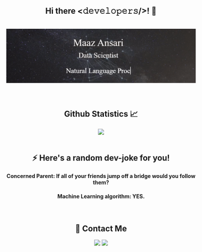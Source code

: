 <div align="center">
<h2> Hi there <𝚍𝚎𝚟𝚎𝚕𝚘𝚙𝚎𝚛𝚜/>! 👋 </h2>
<br>
<img src="https://github.com/maaz-ansari/maaz-ansari/blob/main/ezgif.com-gif-maker.gif"></h2>
</div>

<br>
<br>
<h2 align="center"> Github Statistics 📈 </h2>
  
  
<div align="center"> 
  
  <a href="">
      <img align="center" src="https://github-readme-stats.vercel.app/api/top-langs/?username=maaz-ansari&theme=react&line_height=40&hide=css"/>
    </a>
   
<br>
<br>
<h2 align="center">⚡ Here's a random dev-joke for you! </h2>  
<h4> Concerned Parent: If all of your friends jump off a bridge would you follow them? </h4>
<h4> Machine Learning algorithm: YES. </h4>

<br>
<h2 align="center">💬 Contact Me</h2>  
<a href="https://www.linkedin.com/in/maaz-ansari-755360166" target="_blank"><img src="https://img.shields.io/badge/LinkedIn-%230077B5.svg?&style=flat-square&logo=linkedin&logoColor=white"></a>
<a href="https://www.instagram.com/maaz_ansari_" target="_blank"><img src="https://img.shields.io/badge/Instagram-%23E4405F.svg?&style=flat-square&logo=instagram&logoColor=white" target="_blank"></a>
</div>

<!--
**maaz-ansari/maaz-ansari** is a ✨ _special_ ✨ repository because its `README.md` (this file) appears on your GitHub profile.

Here are some ideas to get you started:

- 🔭 I’m currently working on ...
- 🌱 I’m currently learning ...
- 👯 I’m looking to collaborate on ...
- 🤔 I’m looking for help with ...
- 💬 Ask me about ...
- 📫 How to reach me: ...
- 😄 Pronouns: ...
- ⚡ Fun fact: ...
-->

